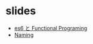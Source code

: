 # slides
- [es6 と Functional Programing](http://to4iki.github.io/slides/20150824_beer-bash/#1)
- [Naming](http://to4iki.github.io/slides/20151027_beer-bash/#1)

